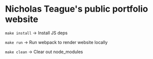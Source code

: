 # Nicholas Teague's public portfolio website

`make install` -> Install JS deps

`make run` -> Run webpack to render website locally

`make clean` -> Clear out node_modules